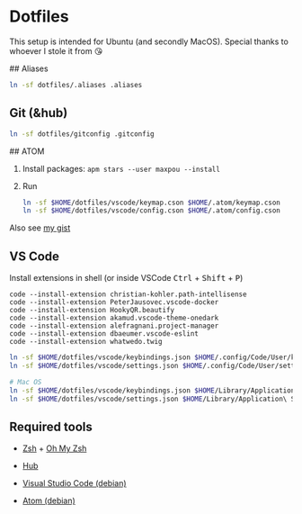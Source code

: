# Dotfiles

This setup is intended for Ubuntu (and secondly MacOS). Special thanks to whoever I stole it from :kissing_heart:

## Aliases

```sh
ln -sf dotfiles/.aliases .aliases
```

## Git (&hub)

```sh
ln -sf dotfiles/gitconfig .gitconfig
```

## ATOM

1. Install packages: `apm stars --user maxpou --install`
2. Run

    ```sh
    ln -sf $HOME/dotfiles/vscode/keymap.cson $HOME/.atom/keymap.cson
    ln -sf $HOME/dotfiles/vscode/config.cson $HOME/.atom/config.cson
    ```

Also see [my gist](https://gist.github.com/maxpou/5828f70ba994ee3b365d)  

## VS Code

Install extensions in shell (or inside VSCode <kbd>Ctrl</kbd> + <kbd>Shift</kbd> + <kbd>P</kbd>)

```
code --install-extension christian-kohler.path-intellisense
code --install-extension PeterJausovec.vscode-docker
code --install-extension HookyQR.beautify
code --install-extension akamud.vscode-theme-onedark
code --install-extension alefragnani.project-manager
code --install-extension dbaeumer.vscode-eslint
code --install-extension whatwedo.twig
```

```sh
ln -sf $HOME/dotfiles/vscode/keybindings.json $HOME/.config/Code/User/keybindings.json
ln -sf $HOME/dotfiles/vscode/settings.json $HOME/.config/Code/User/settings.json

# Mac OS
ln -sf $HOME/dotfiles/vscode/keybindings.json $HOME/Library/Application\ Support/Code/User/keybindings.json
ln -sf $HOME/dotfiles/vscode/settings.json $HOME/Library/Application\ Support/Code/User/settings.json
```

## Required tools

* [Zsh](https://github.com/robbyrussell/oh-my-zsh/wiki/Installing-ZSH) + [Oh My Zsh](https://github.com/robbyrussell/oh-my-zsh)
* [Hub](https://github.com/github/hub)

* [Visual Studio Code (debian)](https://code.visualstudio.com/Docs/?dv=linux64_deb)
* [Atom (debian)](https://atom.io/download/deb)
